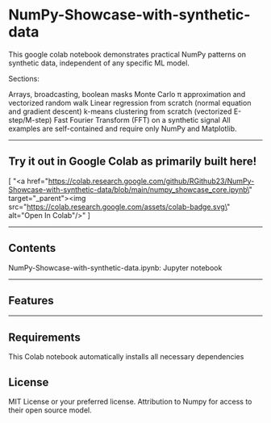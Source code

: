 # NumPy-Showcase-with-synthetic-data
This google colab notebook demonstrates practical NumPy patterns on synthetic data, independent of any specific ML model.

Sections:

Arrays, broadcasting, boolean masks
Monte Carlo π approximation and vectorized random walk
Linear regression from scratch (normal equation and gradient descent)
k-means clustering from scratch (vectorized E-step/M-step)
Fast Fourier Transform (FFT) on a synthetic signal
All examples are self-contained and require only NumPy and Matplotlib.

---

## Try it out in Google Colab as primarily built here!


[
        "<a href=\"https://colab.research.google.com/github/RGithub23/NumPy-Showcase-with-synthetic-data/blob/main/numpy_showcase_core.ipynb\" target=\"_parent\"><img src=\"https://colab.research.google.com/assets/colab-badge.svg\" alt=\"Open In Colab\"/></a>"
      ]

---

## Contents

NumPy-Showcase-with-synthetic-data.ipynb: Jupyter notebook

---

## Features

---
## Requirements

This Colab notebook automatically installs all necessary dependencies

## License

MIT License or your preferred license.  Attribution to Numpy for access to their open source model.
